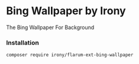 # Bing Wallpaper by Irony

The Bing Wallpaper For Background

### Installation

```sh
composer require irony/flarum-ext-bing-wallpaper
```